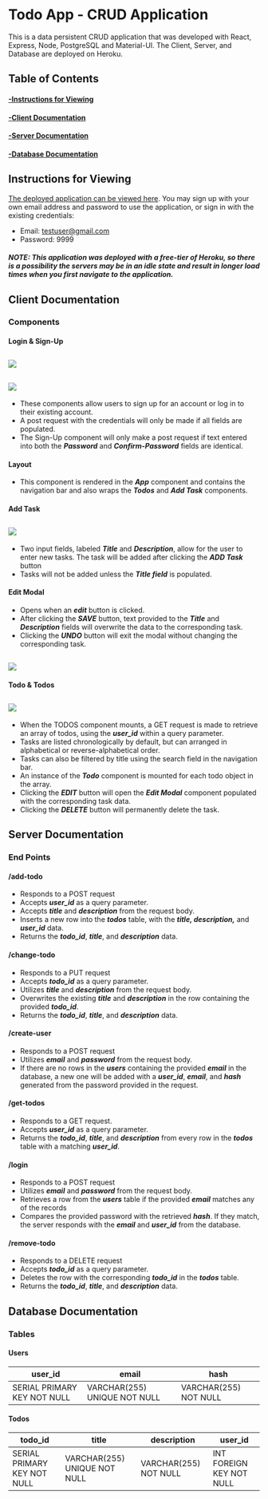 # Todo App - CRUD Application

This is a data persistent CRUD application that was developed with React, Express, Node, PostgreSQL and Material-UI. The Client, Server, and Database are deployed on Heroku.

## Table of Contents

#### **[-Instructions for Viewing](#instructions-for-viewing)**</br>

#### **[-Client Documentation](#client-documentation)**</br>

#### **[-Server Documentation](#server-documentation)**</br>

#### **[-Database Documentation](#database-documentation)**</br>

## Instructions for Viewing

[The deployed application can be viewed here](https://andrew-bradt-todo-frontend.herokuapp.com/). You may sign up with your own email address and password to use the application, or sign in with the existing credentials:

- Email: testuser@gmail.com
- Password: 9999

#### **_NOTE: This application was deployed with a free-tier of Heroku, so there is a possibility the servers may be in an idle state and result in longer load times when you first navigate to the application._**

## Client Documentation

### Components

#### Login & Sign-Up

## <img src='./documentation_assets/log-in.jpg'>

## <img src='./documentation_assets/sign-up.jpg'>

- These components allow users to sign up for an account or log in to their existing account.
- A post request with the credentials will only be made if all fields are populated.
- The Sign-Up component will only make a post request if text entered into both the **_Password_** and **_Confirm-Password_** fields are identical.

#### Layout

- This component is rendered in the **_App_** component and contains the navigation bar and also wraps the **_Todos_** and **_Add Task_** components.

#### Add Task

## <img src='./documentation_assets/add-task.jpg'>

- Two input fields, labeled **_Title_** and **_Description_**, allow for the user to enter new tasks. The task will be added after clicking the **_ADD Task_** button
- Tasks will not be added unless the **_Title field_** is populated.

#### Edit Modal

- Opens when an **_edit_** button is clicked.
- After clicking the **_SAVE_** button, text provided to the **_Title_** and **_Description_** fields will overwrite the data to the corresponding task.
- Clicking the **_UNDO_** button will exit the modal without changing the corresponding task.

## <img src='./documentation_assets/edit-modal.jpg'>

#### Todo & Todos

## <img src='./documentation_assets/todos.jpg'>

- When the TODOS component mounts, a GET request is made to retrieve an array of todos, using the **_user_id_** within a query parameter.
- Tasks are listed chronologically by default, but can arranged in alphabetical or reverse-alphabetical order.
- Tasks can also be filtered by title using the search field in the navigation bar.
- An instance of the **_Todo_** component is mounted for each todo object in the array.
- Clicking the **_EDIT_** button will open the **_Edit Modal_** component populated with the corresponding task data.
- Clicking the **_DELETE_** button will permanently delete the task.

## Server Documentation

### End Points

#### /add-todo

- Responds to a POST request
- Accepts **_user_id_** as a query parameter.
- Accepts **_title_** and **_description_** from the request body.
- Inserts a new row into the **_todos_** table, with the **_title, description,_** and **_user_id_** data.
- Returns the **_todo_id_**, **_title_**, and **_description_** data.

#### /change-todo

- Responds to a PUT request
- Accepts **_todo_id_** as a query parameter.
- Utilizes **_title_** and **_description_** from the request body.
- Overwrites the existing **_title_** and **_description_** in the row containing the provided **_todo_id_**.
- Returns the **_todo_id_**, **_title_**, and **_description_** data.

#### /create-user

- Responds to a POST request
- Utilizes **_email_** and **_password_** from the request body.
- If there are no rows in the **_users_** containing the provided **_email_** in the database, a new one will be added with a **_user_id_**, **_email_**, and **_hash_** generated from the password provided in the request.

#### /get-todos

- Responds to a GET request.
- Accepts **_user_id_** as a query parameter.
- Returns the **_todo_id_**, **_title_**, and **_description_** from every row in the **_todos_** table with a matching **_user_id_**.

#### /login

- Responds to a POST request
- Utilizes **_email_** and **_password_** from the request body.
- Retrieves a row from the **_users_** table if the provided **_email_** matches any of the records
- Compares the provided password with the retrieved **_hash_**. If they match, the server responds with the **_email_** and **_user_id_** from the database.

#### /remove-todo

- Responds to a DELETE request
- Accepts **_todo_id_** as a query parameter.
- Deletes the row with the corresponding **_todo_id_** in the **_todos_** table.
- Returns the **_todo_id_**, **_title_**, and **_description_** data.

## Database Documentation

### Tables

#### Users

| user_id                     | email                        | hash                  |
| --------------------------- | ---------------------------- | --------------------- |
| SERIAL PRIMARY KEY NOT NULL | VARCHAR(255) UNIQUE NOT NULL | VARCHAR(255) NOT NULL |

#### Todos

| todo_id                     | title                        | description           | user_id                  |
| --------------------------- | ---------------------------- | --------------------- | ------------------------ |
| SERIAL PRIMARY KEY NOT NULL | VARCHAR(255) UNIQUE NOT NULL | VARCHAR(255) NOT NULL | INT FOREIGN KEY NOT NULL |
